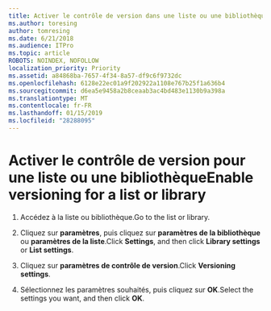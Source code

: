 ```yaml
---
title: Activer le contrôle de version dans une liste ou une bibliothèque
ms.author: toresing
author: tomresing
ms.date: 6/21/2018
ms.audience: ITPro
ms.topic: article
ROBOTS: NOINDEX, NOFOLLOW
localization_priority: Priority
ms.assetid: a84868ba-7657-4f34-8a57-df9c6f9732dc
ms.openlocfilehash: 6128e22ec01a9f202922a1108e767b25f1a636b4
ms.sourcegitcommit: d6ea5e9458a2b8ceaab3ac4bd483e1130b9a398a
ms.translationtype: MT
ms.contentlocale: fr-FR
ms.lasthandoff: 01/15/2019
ms.locfileid: "28288095"
---
```

# <a name="enable-versioning-for-a-list-or-library"></a><span data-ttu-id="011ee-102">Activer le contrôle de version pour une liste ou une bibliothèque</span><span class="sxs-lookup"><span data-stu-id="011ee-102">Enable versioning for a list or library</span></span>

1. <span data-ttu-id="011ee-103">Accédez à la liste ou bibliothèque.</span><span class="sxs-lookup"><span data-stu-id="011ee-103">Go to the list or library.</span></span>
    
2. <span data-ttu-id="011ee-104">Cliquez sur **paramètres**, puis cliquez sur **paramètres de la bibliothèque** ou **paramètres de la liste**.</span><span class="sxs-lookup"><span data-stu-id="011ee-104">Click **Settings**, and then click **Library settings** or **List settings**.</span></span>
    
3. <span data-ttu-id="011ee-105">Cliquez sur **paramètres de contrôle de version**.</span><span class="sxs-lookup"><span data-stu-id="011ee-105">Click **Versioning settings**.</span></span>
    
4. <span data-ttu-id="011ee-106">Sélectionnez les paramètres souhaités, puis cliquez sur **OK**.</span><span class="sxs-lookup"><span data-stu-id="011ee-106">Select the settings you want, and then click **OK**.</span></span>
    

